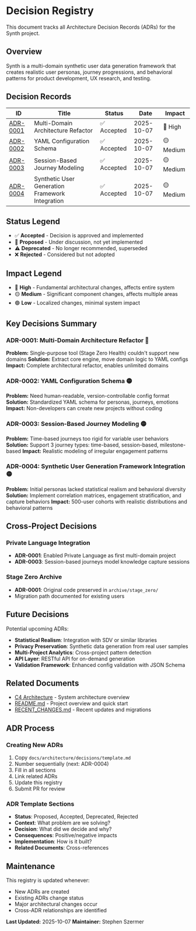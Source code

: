 # Decision Registry

This document tracks all Architecture Decision Records (ADRs) for the Synth project.

## Overview

Synth is a multi-domain synthetic user data generation framework that creates realistic user personas, journey progressions, and behavioral patterns for product development, UX research, and testing.

## Decision Records

| ID | Title | Status | Date | Impact |
|----|-------|--------|------|--------|
| [ADR-0001](decisions/0001-multi-domain-architecture-refactor.md) | Multi-Domain Architecture Refactor | ✅ Accepted | 2025-10-07 | 🔴 High |
| [ADR-0002](decisions/0002-yaml-configuration-schema.md) | YAML Configuration Schema | ✅ Accepted | 2025-10-07 | 🟡 Medium |
| [ADR-0003](decisions/0003-session-based-journey-modeling.md) | Session-Based Journey Modeling | ✅ Accepted | 2025-10-07 | 🟡 Medium |
| [ADR-0004](decisions/0004-synthetic-user-framework-integration.md) | Synthetic User Generation Framework Integration | ✅ Accepted | 2025-10-07 | 🟡 Medium |

## Status Legend

- ✅ **Accepted** - Decision is approved and implemented
- 🚧 **Proposed** - Under discussion, not yet implemented
- ⚠️ **Deprecated** - No longer recommended, superseded
- ❌ **Rejected** - Considered but not adopted

## Impact Legend

- 🔴 **High** - Fundamental architectural changes, affects entire system
- 🟡 **Medium** - Significant component changes, affects multiple areas
- 🟢 **Low** - Localized changes, minimal system impact

## Key Decisions Summary

### ADR-0001: Multi-Domain Architecture Refactor 🔴
**Problem:** Single-purpose tool (Stage Zero Health) couldn't support new domains
**Solution:** Extract core engine, move domain logic to YAML configs
**Impact:** Complete architectural refactor, enables unlimited domains

### ADR-0002: YAML Configuration Schema 🟡
**Problem:** Need human-readable, version-controllable config format
**Solution:** Standardized YAML schema for personas, journeys, emotions
**Impact:** Non-developers can create new projects without coding

### ADR-0003: Session-Based Journey Modeling 🟡
**Problem:** Time-based journeys too rigid for variable user behaviors
**Solution:** Support 3 journey types: time-based, session-based, milestone-based
**Impact:** Realistic modeling of irregular engagement patterns

### ADR-0004: Synthetic User Generation Framework Integration 🟡
**Problem:** Initial personas lacked statistical realism and behavioral diversity
**Solution:** Implement correlation matrices, engagement stratification, and capture behaviors
**Impact:** 500-user cohorts with realistic distributions and behavioral patterns

## Cross-Project Decisions

### Private Language Integration
- **ADR-0001**: Enabled Private Language as first multi-domain project
- **ADR-0003**: Session-based journeys model knowledge capture sessions

### Stage Zero Archive
- **ADR-0001**: Original code preserved in `archive/stage_zero/`
- Migration path documented for existing users

## Future Decisions

Potential upcoming ADRs:

- **Statistical Realism**: Integration with SDV or similar libraries
- **Privacy Preservation**: Synthetic data generation from real user samples
- **Multi-Project Analytics**: Cross-project pattern detection
- **API Layer**: RESTful API for on-demand generation
- **Validation Framework**: Enhanced config validation with JSON Schema

## Related Documents

- [C4 Architecture](C4_ARCHITECTURE.md) - System architecture overview
- [README.md](../../README.md) - Project overview and quick start
- [RECENT_CHANGES.md](../RECENT_CHANGES.md) - Recent updates and migrations

## ADR Process

### Creating New ADRs

1. Copy `docs/architecture/decisions/template.md`
2. Number sequentially (next: ADR-0004)
3. Fill in all sections
4. Link related ADRs
5. Update this registry
6. Submit PR for review

### ADR Template Sections

- **Status**: Proposed, Accepted, Deprecated, Rejected
- **Context**: What problem are we solving?
- **Decision**: What did we decide and why?
- **Consequences**: Positive/negative impacts
- **Implementation**: How is it built?
- **Related Documents**: Cross-references

## Maintenance

This registry is updated whenever:
- New ADRs are created
- Existing ADRs change status
- Major architectural changes occur
- Cross-ADR relationships are identified

**Last Updated:** 2025-10-07
**Maintainer:** Stephen Szermer
